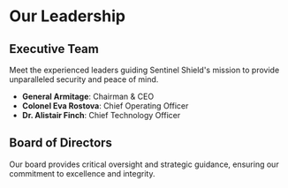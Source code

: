 # Our Leadership

## Executive Team
Meet the experienced leaders guiding Sentinel Shield's mission to provide unparalleled security and peace of mind.

- **General Armitage**: Chairman & CEO
- **Colonel Eva Rostova**: Chief Operating Officer
- **Dr. Alistair Finch**: Chief Technology Officer

## Board of Directors
Our board provides critical oversight and strategic guidance, ensuring our commitment to excellence and integrity.
